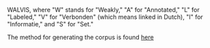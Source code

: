 WALVIS, where "W" stands for "Weakly," "A" for "Annotated," "L" for "Labeled," "V" for "Verbonden" (which means linked in Dutch), "I" for "Informatie," and "S" for "Set." 

The method for generating the corpus is found [here](https://github.com/fonshartendorp/dutch_biomedical_entity_linking/tree/main/2_generate_corpus)
